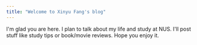 ```yaml
---
title: "Welcome to Xinyu Fang's blog"
---
```


I'm glad you are here. I plan to talk about my life and study at NUS. I'll post stuff like study tips or book/movie reviews. Hope you enjoy it.
